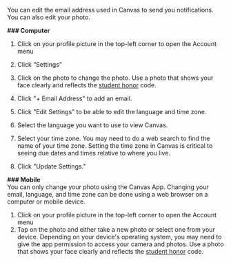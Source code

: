 

You can edit the email address used in Canvas to send you notifications. You can also edit your photo.

**### Computer**  


1. Click on your profile picture in the top\-left corner to open the Account menu
2. Click “Settings”
3. Click on the photo to change the photo. Use a photo that shows your face clearly and reflects the [student honor](https://www.byupathway.edu/student-wellness/student-honor) code.
4. Click "\+ Email Address" to add an email.
5. Click "Edit Settings" to be able to edit the language and time zone.

1. Select the language you want to use to view Canvas.
2. Select your time zone. You may need to do a web search to find the name of your time zone. Setting the time zone in Canvas is critical to seeing due dates and times relative to where you live.
3. Click "Update Settings."

**### Mobile**  
You can only change your photo using the Canvas App. Changing your email, language, and time zone can be done using a web browser on a computer or mobile device.  


1. Click on your profile picture in the top\-left corner to open the Account menu
2. Tap on the photo and either take a new photo or select one from your device. Depending on your device's operating system, you may need to give the app permission to access your camera and photos. Use a photo that shows your face clearly and reflects the [student honor](https://www.byupathway.edu/student-wellness/student-honor) code.

  





